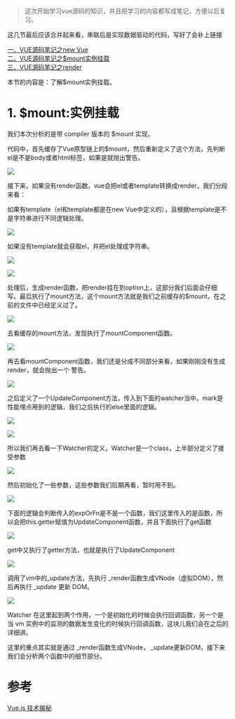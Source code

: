 >这次开始学习vue源码的知识，并且把学习的内容都写成笔记，方便以后复习。

<p>这几节最后应该合并起来看，串联后是实现数据驱动的代码，写好了会补上链接</p>

[一、VUE源码笔记之new Vue](https://github.com/zangyuechao100/blog/tree/master/vue%E6%BA%90%E7%A0%81%E5%88%86%E6%9E%90/3.%E6%95%B0%E6%8D%AE%E9%A9%B1%E5%8A%A8/1.new%20Vue)
<br>
[二、VUE源码笔记之$mount实例挂载](https://github.com/zangyuechao100/blog/tree/master/vue%E6%BA%90%E7%A0%81%E5%88%86%E6%9E%90/3.%E6%95%B0%E6%8D%AE%E9%A9%B1%E5%8A%A8/2.%24mount%E5%AE%9E%E4%BE%8B%E6%8C%82%E8%BD%BD)
<br>
[三、VUE源码笔记之render](https://github.com/zangyuechao100/blog/tree/master/vue%E6%BA%90%E7%A0%81%E5%88%86%E6%9E%90/3.%E6%95%B0%E6%8D%AE%E9%A9%B1%E5%8A%A8/3.render)

<p>本节的内容是：了解$mount实例挂载。</p>

<h1>1. $mount:实例挂载</h1>

<p>我们本次分析的是带 compiler 版本的 $mount 实现。</p>

<p>代码中，首先缓存了Vue原型链上的$mount，然后重新定义了这个方法，先判断el是不是body或者html标签，如果是就抛出警告。</p>


![](https://user-gold-cdn.xitu.io/2019/6/26/16b92ecfce766720?w=796&h=372&f=png&s=35894)


<p>接下来，如果没有render函数，vue会把el或者template转换成render。我们分段来看：</p>

<p>如果有template（el和template都是在new Vue中定义的），且根据template是不是字符串进行不同逻辑处理。</p>


![](https://user-gold-cdn.xitu.io/2019/6/26/16b92f1a32236829?w=734&h=547&f=png&s=51534)


<p>如果没有template就会获取el，并把el处理成字符串。</p>


![](https://user-gold-cdn.xitu.io/2019/6/26/16b92f3f21ac1583?w=350&h=90&f=png&s=4538)


![](https://user-gold-cdn.xitu.io/2019/6/26/16b92f406808900a?w=599&h=231&f=png&s=19719)


<p>处理后，生成render函数，把render挂在到option上，这部分我们后面会仔细写。最后执行了mount方法，这个mount方法就是我们之前缓存的$mount，在之前的文件中已经定义过了。</p>


![](https://user-gold-cdn.xitu.io/2019/6/26/16b92f58c3010534?w=878&h=579&f=png&s=62711)


<p>去看缓存的mount方法，发现执行了mountComponent函数。</p>


![](https://user-gold-cdn.xitu.io/2019/6/26/16b92f90bc541086?w=549&h=199&f=png&s=18272)


<p>再去看mountComponent函数，我们还是分成不同部分来看，如果刚刚没有生成render，就会抛出一个 警告。</p>


![](https://user-gold-cdn.xitu.io/2019/6/26/16b9313905bfbd9b?w=917&h=665&f=png&s=66937)


<p>之后定义了一个UpdateComponent方法，传入到下面的watcher当中。mark是性能埋点用到的逻辑，我们之后执行的else里面的逻辑。</p>


![](https://user-gold-cdn.xitu.io/2019/6/26/16b9316eaa52ade3?w=833&h=592&f=png&s=58216)


![](https://user-gold-cdn.xitu.io/2019/6/26/16b931889090c5ca?w=828&h=293&f=png&s=33440)


<p>所以我们再去看一下Watcher的定义，Watcher是一个class，上半部分定义了接受参数</p>


![](https://user-gold-cdn.xitu.io/2019/6/26/16b9319203d94903?w=642&h=727&f=png&s=56499)


<p>然后初始化了一些参数，这些参数我们后期再看，暂时用不到。</p>


![](https://user-gold-cdn.xitu.io/2019/6/26/16b9319841c66913?w=647&h=502&f=png&s=43451)


<p>下面的逻辑会判断传入的expOrFn是不是一个函数，我们这里传入的是函数，所以会把this.getter赋值为UpdateComponent函数，并且下面执行了get函数</p>


![](https://user-gold-cdn.xitu.io/2019/6/26/16b931a6c48f9b92?w=610&h=458&f=png&s=36169)


<p>get中又执行了getter方法，也就是执行了UpdateComponent</p>

![](https://user-gold-cdn.xitu.io/2019/6/26/16b931b9f9e715c7?w=705&h=316&f=png&s=23529)


<p>调用了vm中的_update方法，先执行  _render函数生成VNode（虚拟DOM），然后再执行 _update 更新 DOM。</p>


![](https://user-gold-cdn.xitu.io/2019/6/26/16b931c239a9a776?w=417&h=79&f=png&s=5410)


<p>Watcher 在这里起到两个作用，一个是初始化的时候会执行回调函数，另一个是当 vm 实例中的监测的数据发生变化的时候执行回调函数，这块儿我们会在之后的详细讲。</p>

<p>这里的重点其实就是通过 _render函数生成VNode， _update更新DOM，接下来我们会分析两个函数中的细节部分。</p>


<h1>参考</h1>

[Vue.js 技术揭秘](https://ustbhuangyi.github.io/vue-analysis/prepare/)